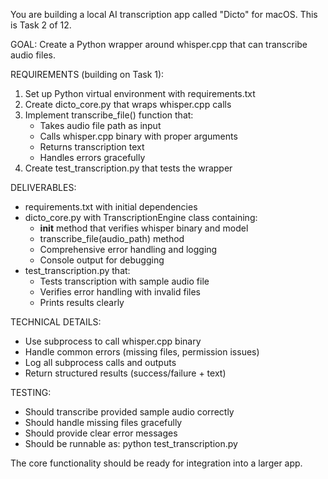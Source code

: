 You are building a local AI transcription app called "Dicto" for macOS. This is Task 2 of 12.

GOAL: Create a Python wrapper around whisper.cpp that can transcribe audio files.

REQUIREMENTS (building on Task 1):
1. Set up Python virtual environment with requirements.txt
2. Create dicto_core.py that wraps whisper.cpp calls
3. Implement transcribe_file() function that:
   - Takes audio file path as input
   - Calls whisper.cpp binary with proper arguments
   - Returns transcription text
   - Handles errors gracefully
4. Create test_transcription.py that tests the wrapper

DELIVERABLES:
- requirements.txt with initial dependencies
- dicto_core.py with TranscriptionEngine class containing:
  - __init__ method that verifies whisper binary and model
  - transcribe_file(audio_path) method
  - Comprehensive error handling and logging
  - Console output for debugging
- test_transcription.py that:
  - Tests transcription with sample audio file
  - Verifies error handling with invalid files
  - Prints results clearly

TECHNICAL DETAILS:
- Use subprocess to call whisper.cpp binary
- Handle common errors (missing files, permission issues)
- Log all subprocess calls and outputs
- Return structured results (success/failure + text)

TESTING:
- Should transcribe provided sample audio correctly
- Should handle missing files gracefully
- Should provide clear error messages
- Should be runnable as: python test_transcription.py

The core functionality should be ready for integration into a larger app.